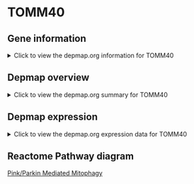 <h1>TOMM40</h1>

<h2>Gene information</h2>
<details>
  <summary>Click to view the depmap.org information for TOMM40</summary>
  <iframe src="https://depmap.org/portal/gene/TOMM40?tab=about" style="border:none;width:100%;height:800px"></iframe>
</details>

<h2>Depmap overview</h2>
<details>
  <summary>Click to view the depmap.org summary for TOMM40</summary>
  <iframe src="https://depmap.org/portal/gene/TOMM40?tab=overview" style="border:none;width:100%;height:800px"></iframe>
</details>

<h2>Depmap expression</h2>
<details>
  <summary>Click to view the depmap.org expression data for TOMM40</summary>
  <iframe src="https://depmap.org/portal/gene/TOMM40?tab=characterization" style="border:none;width:100%;height:800px"></iframe>
</details>



<h2>Reactome Pathway diagram</h2>
<a href="https://reactome.org/PathwayBrowser/#/R-HSA-5205685" target="_BLANK">Pink/Parkin Mediated Mitophagy</a>



